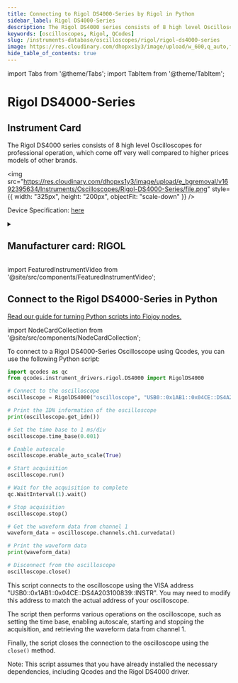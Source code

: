 ```yaml
---
title: Connecting to Rigol DS4000-Series by Rigol in Python
sidebar_label: Rigol DS4000-Series
description: The Rigol DS4000 series consists of 8 high level Oscilloscopes for professional operation, which come off very well compared to higher prices models of other brands.
keywords: [oscilloscopes, Rigol, QCodes]
slug: /instruments-database/oscilloscopes/rigol/rigol-ds4000-series
image: https://res.cloudinary.com/dhopxs1y3/image/upload/w_600,q_auto,f_auto/e_bgremoval/v1692395634/Instruments/Oscilloscopes/Rigol-DS4000-Series/file.jpg
hide_table_of_contents: true
---
```


import Tabs from '@theme/Tabs';
import TabItem from '@theme/TabItem';

# Rigol DS4000-Series

## Instrument Card

<div className="flex">

<div>

The Rigol DS4000 series consists of 8 high level Oscilloscopes for professional operation, which come off very well compared to higher prices models of other brands.

</div>

<img src="https://res.cloudinary.com/dhopxs1y3/image/upload/e_bgremoval/v1692395634/Instruments/Oscilloscopes/Rigol-DS4000-Series/file.png" style={{ width: "325px", height: "200px", objectFit: "scale-down" }} />

</div>

<div className="flex text-center">

<p>Device Specification: <a target="\_blank" href="/instruments-database/all-instruments/">here</a></p>

</div>

<details style={{ marginTop: "15px"}}>
<summary><h2>Manufacturer card: RIGOL</h2></summary>

<img src="https://res.cloudinary.com/dhopxs1y3/image/upload/v1692806170/Instruments/Vendor%20Logos/Rigol.png" style={{ width: "100%", height: "170px",objectFit: "scale-down" }} />

RIGOL Technologies, Inc. specializes in development and production of test and measuring equipment and is one of the fastest growing Chinese companies in this sphere.
RIGOL’s line of products includes [digital storage oscilloscopes](https://www.tmatlantic.com/e-store/index.php?SECTION_ID=227), [function/arbitrary waveform generators](https://www.tmatlantic.com/e-store/index.php?SECTION_ID=230), [digital multimeters](https://www.tmatlantic.com/e-store/index.php?SECTION_ID=233), PC-based devices compatible with LXI standard etc.

<ul>
  <li>Headquarters: Beijing, China</li>
  <li>Yearly Revenue (millions, USD): 23.0</li>
  <li>Vendor Website: <a href="https://www.rigol.com/">here</a></li>
</ul>
</details>

import FeaturedInstrumentVideo from '@site/src/components/FeaturedInstrumentVideo';

<FeaturedInstrumentVideo category='OSCILLOSCOPES' manufacturer='RIGOL'></FeaturedInstrumentVideo>


## Connect to the Rigol DS4000-Series in Python

[Read our guide for turning Python scripts into Flojoy nodes.](https://docs.flojoy.ai/custom-nodes/creating-custom-node/)

import NodeCardCollection from '@site/src/components/NodeCardCollection';

<Tabs>

<TabItem value="Flojoy" label="Flojoy" className="flojoy-instrument-tabs">

<NodeCardCollection category='OSCILLOSCOPES' manufacturer='RIGOL'></NodeCardCollection>

</TabItem>
<TabItem value="QCodes" label="QCodes">

To connect to a Rigol DS4000-Series Oscilloscope using Qcodes, you can use the following Python script:

```python
import qcodes as qc
from qcodes.instrument_drivers.rigol.DS4000 import RigolDS4000

# Connect to the oscilloscope
oscilloscope = RigolDS4000("oscilloscope", "USB0::0x1AB1::0x04CE::DS4A203100839::INSTR")

# Print the IDN information of the oscilloscope
print(oscilloscope.get_idn())

# Set the time base to 1 ms/div
oscilloscope.time_base(0.001)

# Enable autoscale
oscilloscope.enable_auto_scale(True)

# Start acquisition
oscilloscope.run()

# Wait for the acquisition to complete
qc.WaitInterval(1).wait()

# Stop acquisition
oscilloscope.stop()

# Get the waveform data from channel 1
waveform_data = oscilloscope.channels.ch1.curvedata()

# Print the waveform data
print(waveform_data)

# Disconnect from the oscilloscope
oscilloscope.close()
```

This script connects to the oscilloscope using the VISA address "USB0::0x1AB1::0x04CE::DS4A203100839::INSTR". You may need to modify this address to match the actual address of your oscilloscope.

The script then performs various operations on the oscilloscope, such as setting the time base, enabling autoscale, starting and stopping the acquisition, and retrieving the waveform data from channel 1.

Finally, the script closes the connection to the oscilloscope using the `close()` method.

Note: This script assumes that you have already installed the necessary dependencies, including Qcodes and the Rigol DS4000 driver.

</TabItem>
</Tabs>